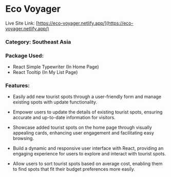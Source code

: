 # Eco Voyager

Live Site Link: [https://eco-voyager.netlify.app/](https://eco-voyager.netlify.app/)

### Category: Southeast Asia

### Package Used:

- React Simple Typewriter (In Home Page)
- React Tooltip (In My List Page)

### Features:

- Easily add new tourist spots through a user-friendly form and manage existing spots with update functionality.

- Empower users to update the details of existing tourist spots, ensuring accurate and up-to-date information for visitors.

- Showcase added tourist spots on the home page through visually appealing cards, enhancing user engagement and facilitating easy browsing.

- Build a dynamic and responsive user interface with React, providing an engaging experience for users to explore and interact with tourist spots.

- Allow users to sort tourist spots based on average cost, enabling them to find spots that fit their budget preferences more easily.
